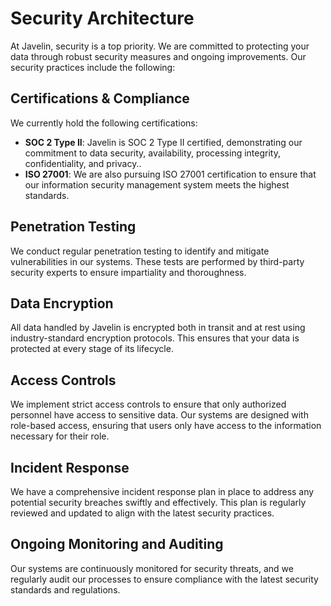 # Security Architecture

At Javelin, security is a top priority. We are committed to protecting your data through robust security measures and ongoing improvements. Our security practices include the following:

## Certifications & Compliance

We currently hold the following certifications:

- **SOC 2 Type II**: Javelin is SOC 2 Type II certified, demonstrating our commitment to data security, availability, processing integrity, confidentiality, and privacy..
- **ISO 27001**: We are also pursuing ISO 27001 certification to ensure that our information security management system meets the highest standards.

## Penetration Testing

We conduct regular penetration testing to identify and mitigate vulnerabilities in our systems. These tests are performed by third-party security experts to ensure impartiality and thoroughness.

## Data Encryption

All data handled by Javelin is encrypted both in transit and at rest using industry-standard encryption protocols. This ensures that your data is protected at every stage of its lifecycle.

## Access Controls

We implement strict access controls to ensure that only authorized personnel have access to sensitive data. Our systems are designed with role-based access, ensuring that users only have access to the information necessary for their role.

## Incident Response

We have a comprehensive incident response plan in place to address any potential security breaches swiftly and effectively. This plan is regularly reviewed and updated to align with the latest security practices.

## Ongoing Monitoring and Auditing

Our systems are continuously monitored for security threats, and we regularly audit our processes to ensure compliance with the latest security standards and regulations.
